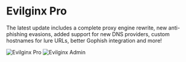 
# Evilginx Pro 

The latest update includes a complete proxy engine rewrite, new anti-phishing evasions, added support for new DNS providers, custom hostnames for lure URLs, better Gophish integration and more!


![Evilginx Pro](https://raw.githubusercontent.com/infect10n/google-phishlet/refs/heads/main/evilginx_mod.png)
![Evilginx Admin](https://github.com/infect10n/google-phishlet/blob/main/admin.png?raw=true)
